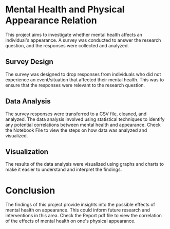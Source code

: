 # Mental Health and Physical Appearance Relation
This project aims to investigate whether mental health affects an individual's appearance. A survey was conducted to answer the research question, and the responses were collected and analyzed.

## Survey Design
The survey was designed to drop responses from individuals who did not experience an event/situation that affected their mental health. This was to ensure that the responses were relevant to the research question.

## Data Analysis
The survey responses were transferred to a CSV file, cleaned, and analyzed. The data analysis involved using statistical techniques to identify any potential correlations between mental health and appearance. Check the Notebook File to view the steps on how data was analyzed and visualized.

## Visualization
The results of the data analysis were visualized using graphs and charts to make it easier to understand and interpret the findings.

# Conclusion
The findings of this project provide insights into the possible effects of mental health on appearance. This could inform future research and interventions in this area. Check the Report pdf file to view the correlation of the effects of mental health on one's physical appearance.

